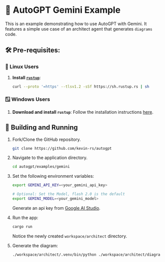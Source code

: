 # 💎 AutoGPT Gemini Example

This is an example demonstrating how to use AutoGPT with Gemini. It features a simple use case of an architect agent that generates `diagrams` code.

## 🛠️ Pre-requisites:

### 🐧 **Linux Users**

1. **Install [`rustup`](https://www.rust-lang.org/tools/install)**:

   ```sh
   curl --proto '=https' --tlsv1.2 -sSf https://sh.rustup.rs | sh
   ```

### 🪟 **Windows Users**

1. **Download and install `rustup`**: Follow the installation instructions [here](https://forge.rust-lang.org/infra/other-installation-methods.html).

## 🚀 Building and Running

1. Fork/Clone the GitHub repository.

   ```sh
   git clone https://github.com/kevin-rs/autogpt
   ```

1. Navigate to the application directory.

   ```sh
   cd autogpt/examples/gemini
   ```

1. Set the following environment variables:

   ```sh
   export GEMINI_API_KEY=<your_gemini_api_key>

   # Optional: Set the Model, flash 2.0 is the default
   export GEMINI_MODEL=<your_gemini_model>
   ```

   Generate an api key from [Google AI Studio](https://aistudio.google.com/app/apikey).

1. Run the app:

   ```sh
   cargo run
   ```

   Notice the newly created `workspace/architect` directory.

1. Generate the diagram:

   ```sh
   ./workspace/architect/.venv/bin/python ./workspace/architect/diagram.py
   ```
